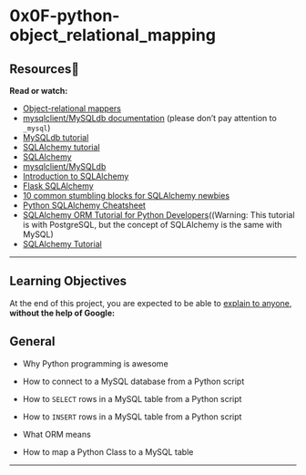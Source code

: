 <h1>0x0F-python-object_relational_mapping</h1>


## Resources:book:
<strong>Read or watch:</strong>
- [Object-relational mappers](https://intranet.alxswe.com/rltoken/a8DUOWhXpNX3TEwgyT-U8A)
- [mysqlclient/MySQLdb documentation](https://intranet.alxswe.com/rltoken/JtFaKjnqxudr6Hi05Us1Lw) (please don’t pay attention to <code>_mysql</code>)
- [MySQLdb tutorial](https://intranet.alxswe.com/rltoken/TdUSYFNGbXJG1WjCEoq5FA)
- [SQLAlchemy tutorial](https://intranet.alxswe.com/rltoken/YyL5hsscviNH04XGW-XpfA)
- [SQLAlchemy](https://intranet.alxswe.com/rltoken/j9azWF2Db_2rNolTxOF3SA)
- [mysqlclient/MySQLdb](https://intranet.alxswe.com/rltoken/0zLhY9KqKjn-zmdb7X598Q)
- [Introduction to SQLAlchemy](https://intranet.alxswe.com/rltoken/pw50Bl1Bj84wksxm018dwA)
- [Flask SQLAlchemy](https://intranet.alxswe.com/rltoken/B-xIdMtGvpus8vHxAIRrPg)
- [10 common stumbling blocks for SQLAlchemy newbies](https://intranet.alxswe.com/rltoken/deIzPMrfK8Ixqm-AboFHWg)
- [Python SQLAlchemy Cheatsheet](https://intranet.alxswe.com/rltoken/dZfUNK3lJicGMK5PU0bE7Q)
- [SQLAlchemy ORM Tutorial for Python Developers](https://intranet.alxswe.com/rltoken/hNxBKC8lHge5XjsRO8ksHQ)((Warning: This tutorial is with PostgreSQL, but the concept of SQLAlchemy is the same with MySQL)
- [SQLAlchemy Tutorial](https://intranet.alxswe.com/rltoken/5G_R2NmQRFqiZb84qxYERQ)
---

## Learning Objectives
 At the end of this project, you are expected to be able to [explain to anyone](https://intranet.alxswe.com/rltoken/vPPdh3HKg3t23YFxUqHpFg), <strong>without the help of Google:</strong>
 
 ## General
- <p>Why Python programming is awesome</p>
- <p>How to connect to a MySQL database from a Python script</p>
- <p>How to <code>SELECT</code> rows in a MySQL table from a Python script</p>
- <p>How to <code>INSERT</code> rows in a MySQL table from a Python script</p>
- <p>What ORM means</p>
- <p>How to map a Python Class to a MySQL table</p>
---
